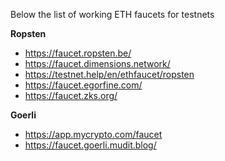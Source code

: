 Below the list of working ETH faucets for testnets

**Ropsten**
- https://faucet.ropsten.be/
- https://faucet.dimensions.network/
- https://testnet.help/en/ethfaucet/ropsten
- https://faucet.egorfine.com/
- https://faucet.zks.org/

**Goerli**
- https://app.mycrypto.com/faucet
- https://faucet.goerli.mudit.blog/

